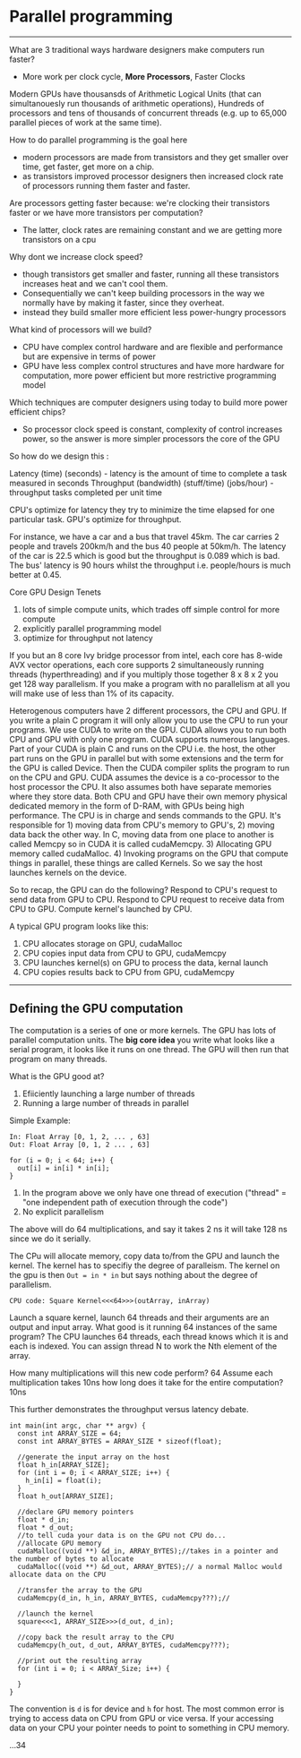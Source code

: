 # Parallel programming
***
What are 3 traditional ways hardware designers make computers run faster?

- More work per clock cycle, **More Processors**, Faster Clocks

Modern GPUs have thousansds of Arithmetic Logical Units (that can simultanouesly run thousands of arithmetic operations), 
Hundreds of processors and tens of thousands of concurrent threads (e.g. up to 65,000 parallel pieces of work at the same time).

How to do parallel programming is the goal here

- modern processors are made from transistors and they get smaller over time, get faster, get more on a chip.
- as transistors improved processor designers then increased clock rate of processors running them faster and faster. 

Are processors getting faster because: we're clocking their transistors faster or we have more transistors per computation?

- The latter, clock rates are remaining constant and we are getting more transistors on a cpu

Why dont we increase clock speed? 
- though transistors get smaller and faster, running all these transistors increases heat and we can't cool them.
- Consequentially we can't keep building processors in the way we normally have by making it faster, since they overheat.
- instead they build smaller more efficient less power-hungry processors

What kind of processors will we build?

- CPU have complex control hardware and are flexible and performance but are expensive in terms of power
- GPU have less complex control structures and have more hardware for computation, more power efficient but more restrictive programming
model

Which techniques are computer designers using today to build more power efficient chips? 

- So processor clock speed is constant, complexity of control increases power, so the answer is more simpler processors the core of the GPU

So how do we design this :

Latency (time) (seconds) - latency is the amount of time to complete a task measured in seconds
Throughput (bandwidth) (stuff/time) (jobs/hour) - throughput tasks completed per unit time

CPU's optimize for latency they try to minimize the time elapsed for one particular task.
GPU's optimize for throughput. 

For instance, we have a car and a bus that travel 45km. The car carries 2 people and travels 200km/h and the bus 40 people at 50km/h.
The latency of the car is 22.5 which is good but the throughput is 0.089 which is bad. The bus' latency is 90 hours whilst the throughput
i.e. people/hours is much better at 0.45. 

Core GPU Design Tenets

1) lots of simple compute units, which trades off simple control for more compute
2) explicitly parallel programming model
3) optimize for throughput not latency

If you but an 8 core Ivy bridge processor from intel, each core has 8-wide AVX vector operations, each core supports 2 simultaneously
running threads (hyperthreading) and if you multiply those together 8 x 8 x 2 you get 128 way parallelism. If you make a program with
no parallelism at all you will make use of less than 1% of its capacity.

Heterogenous computers have 2 different processors, the CPU and GPU. If you write a plain C program it will only allow you to use the CPU
to run your programs. We use CUDA to write on the GPU. CUDA allows you to run both CPU and GPU with only one program. CUDA supports
numerous languages. Part of your CUDA is plain C and runs on the CPU i.e. the host, the other part runs on the GPU in parallel but with some
extensions and the term for the GPU is called Device. Then the CUDA compiler splits the program to run on the CPU and GPU. 
CUDA assumes the device is a co-processor to the host processor the CPU. It also assumes both have separate memories where they store
data. Both CPU and GPU have their own memory physical dedicated memory in the form of D-RAM, with GPUs being high performance.
The CPU is in charge and sends commands to the GPU. It's responsible for 1) moving data from CPU's memory to GPU's, 2) moving data back the
other way. In C, moving data from one place to another is called Memcpy so in CUDA it is called cudaMemcpy. 3) Allocating GPU memory
called cudaMalloc. 4) Invoking programs on the GPU that compute things in parallel, these things are called Kernels. So we say
the host launches kernels on the device.

So to recap, the GPU can do the following? Respond to CPU's request to send data from GPU to CPU. Respond to CPU request to receive
data from CPU to GPU. Compute kernel's launched by CPU. 

A typical GPU program looks like this:

1) CPU allocates storage on GPU, cudaMalloc
2) CPU copies input data from CPU to GPU, cudaMemcpy
3) CPU launches kernel(s) on GPU to process the data, kernal launch
4) CPU copies results back to CPU from GPU, cudaMemcpy
***
## Defining the GPU computation

The computation is a series of one or more kernels. The GPU has lots of parallel computation units. The **big core idea** you write
what looks like a serial program, it looks like it runs on one thread. The GPU will then run that program on many threads. 

What is the GPU good at? 

1) Efiiciently launching a large number of threads
2) Running a large number of threads in parallel

Simple Example:

```
In: Float Array [0, 1, 2, ... , 63]
Out: Float Array [0, 1, 2 ... , 63]

for (i = 0; i < 64; i++) {
  out[i] = in[i] * in[i];
}
```

1) In the program above we only have one thread of execution ("thread" = "one independent path of execution through the code")
2) No explicit parallelism

The above will do 64 multiplications, and say it takes 2 ns it will take 128 ns since we do it serially.

The CPu will allocate memory, copy data to/from the GPU and launch the kernel. The kernel has to specifiy the degree of paralleism.
The kernel on the gpu is then `Out = in * in` but says nothing about the degree of parallelism. 

`CPU code: Square Kernel<<<64>>>(outArray, inArray)` 

Launch a square kernel, launch 64 threads and their arguments are an output and input array.
What good is it running 64 instances of the same program? The CPU launches 64 threads, each thread knows which it is and 
each is indexed. You can assign thread N to work the Nth element of the array. 

How many multiplications will this new code perform? 64
Assume each multiplication takes 10ns how long does it take for the entire computation? 10ns

This further demonstrates the throughput versus latency debate. 

```
int main(int argc, char ** argv) {
  const int ARRAY_SIZE = 64;
  const int ARRAY_BYTES = ARRAY_SIZE * sizeof(float);
  
  //generate the input array on the host
  float h_in[ARRAY_SIZE];
  for (int i = 0; i < ARRAY_SIZE; i++) {
    h_in[i] = float(i);
  }
  float h_out[ARRAY_SIZE];
  
  //declare GPU memory pointers
  float * d_in;
  float * d_out;
  //to tell cuda your data is on the GPU not CPU do...
  //allocate GPU memory
  cudaMalloc((void **) &d_in, ARRAY_BYTES);//takes in a pointer and the number of bytes to allocate
  cudaMalloc((void **) &d_out, ARRAY_BYTES);// a normal Malloc would allocate data on the CPU
  
  //transfer the array to the GPU
  cudaMemcpy(d_in, h_in, ARRAY_BYTES, cudaMemcpy???);//
  
  //launch the kernel
  square<<<1, ARRAY_SIZE>>>(d_out, d_in);
  
  //copy back the result array to the CPU
  cudaMemcpy(h_out, d_out, ARRAY_BYTES, cudaMemcpy???);
  
  //print out the resulting array
  for (int i = 0; i < ARRAY_Size; i++) {
      
  }
}
```

The convention is `d` is for device and `h` for host. The most common error is trying to access data on CPU from GPU or vice versa.
If your accessing data on your CPU your pointer needs to point to something in CPU memory.

...34




